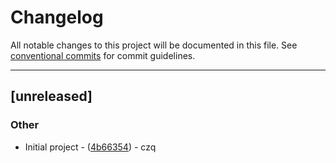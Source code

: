 # Changelog

All notable changes to this project will be documented in this file. See [conventional commits](https://www.conventionalcommits.org/) for commit guidelines.

---
## [unreleased]

### Other

- Initial project - ([4b66354](https://github.com/tyrchen/geektime-rust-live-coding/commit/4b663546926e672f536ef0194456a681c219cd2d)) - czq
